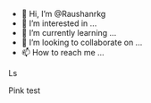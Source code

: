 - 👋 Hi, I’m @Raushanrkg
- 👀 I’m interested in ...
- 🌱 I’m currently learning ...
- 💞️ I’m looking to collaborate on ...
- 📫 How to reach me ...

<!---
Raushanrkg/Raushanrkg is a ✨ special ✨ repository because its `README.md` (this file) appears on your GitHub profile.
You can click the Preview link to take a look at your changes.
--->Ls
Pink test
